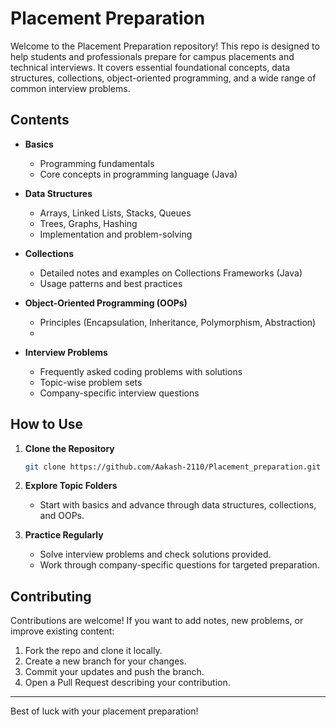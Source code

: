 # Placement Preparation

Welcome to the Placement Preparation repository! This repo is designed to help students and professionals prepare for campus placements and technical interviews. It covers essential foundational concepts, data structures, collections, object-oriented programming, and a wide range of common interview problems.

## Contents

- **Basics**
  - Programming fundamentals
  - Core concepts in programming language (Java)

- **Data Structures**
  - Arrays, Linked Lists, Stacks, Queues
  - Trees, Graphs, Hashing
  - Implementation and problem-solving

- **Collections**
  - Detailed notes and examples on Collections Frameworks (Java)
  - Usage patterns and best practices

- **Object-Oriented Programming (OOPs)**
  - Principles (Encapsulation, Inheritance, Polymorphism, Abstraction)
  - 
- **Interview Problems**
  - Frequently asked coding problems with solutions
  - Topic-wise problem sets
  - Company-specific interview questions

## How to Use

1. **Clone the Repository**
   ```bash
   git clone https://github.com/Aakash-2110/Placement_preparation.git
   ```
2. **Explore Topic Folders**
   - Start with basics and advance through data structures, collections, and OOPs.

3. **Practice Regularly**
   - Solve interview problems and check solutions provided.
   - Work through company-specific questions for targeted preparation.

## Contributing

Contributions are welcome! If you want to add notes, new problems, or improve existing content:
1. Fork the repo and clone it locally.
2. Create a new branch for your changes.
3. Commit your updates and push the branch.
4. Open a Pull Request describing your contribution.

---

Best of luck with your placement preparation!
